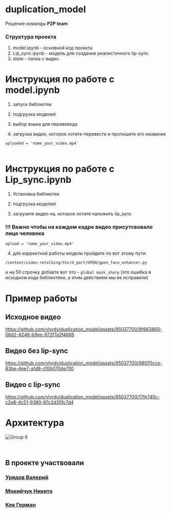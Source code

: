 # duplication_model


Решение команды **P2P team**

### Структура проекта

1. model.ipynb - основной код проекта
2. Lip_sync.ipynb - модель для создание реалистичного lip-sync
3. state - папка с видео



# Инструкция по работе с model.ipynb

1. запуск библиотек

2. подгрузка моделей

3. выбор языка для перевевода

4. загрузка видео, которое хотите перевести и пропишите его название      

```uploaded = 'name_your_video.mp4' ```<br /><br />

# Инструкция по работе с Lip_sync.ipynb

1. Установка библиотек

2. подгрузка моделей

3. загрузите видео на, которое хотите наложить lip_sync

<h3>!!! Важно чтобы на каждом кадре видео присутсвовало лицо человека</h3>

```upload = 'name_your_video.mp4' ```

4. для корректной работы модели пройдите по вот этому пути:
   
```/content/video-retalking/third_part/GPEN/gpen_face_enhancer.py ```

и на 50 строчку добавте вот это -
```global mask_sharp```
(это ошибка в исходном коде библиотеки, а этим действием мы ее исправили)

# Пример работы


<h2> Исходное видео</h2>

https://github.com/vlyrdv/duplication_model/assets/95037700/8f663860-06d2-4246-b9ee-972f7a2f4666

<h2> Видео без lip-sync </h2>

https://github.com/vlyrdv/duplication_model/assets/95037700/98070cce-83be-4ee7-a1d9-cf0b070de700

<h2> Видео с lip-sync </h2>

https://github.com/vlyrdv/duplication_model/assets/95037700/17fe745c-c2e8-4c51-9380-97c2d35fc7d4

# Архитектура
![Group 6](https://github.com/vlyrdv/duplication_model/assets/95037700/0ce6d5da-be9c-4f01-9247-61931411e233)



<br>
<h2>В проекте участвовали </h2>
<h3><a href="https://github.com/vlyrdv">Урядов Валерий</a></h3>
<h3><a href="https://github.com/abrikosmna">Мокийчук Никита</a></h3>
<h3><a href="https://github.com/GermanKek-lab">Кек Герман</a></h3>
